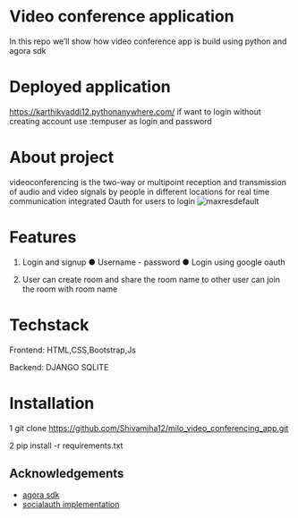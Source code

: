 
# Video conference application
In this repo we’ll show how video conference app is build using python and agora sdk

# Deployed application 

https://karthikvaddi12.pythonanywhere.com/
if want to login without creating account 
use :tempuser as login and password



# About project
videoconferencing  is the two-way or multipoint reception and transmission of audio and video signals by people in different locations for real time communication
integrated Oauth for users to login 
![maxresdefault](https://user-images.githubusercontent.com/84653831/169335142-da9ad411-90f0-47d2-b1ed-3e7e85319f5a.jpg)

# Features
1. Login and signup
● Username - password
● Login using google oauth

2. User can create room and share the room name to other user can join the room with room name

# Techstack 
Frontend: HTML,CSS,Bootstrap,Js

Backend: DJANGO SQLITE

# Installation

1 git clone https://github.com/Shivamjha12/milo_video_conferencing_app.git


2 pip install -r requirements.txt




## Acknowledgements

 - [agora sdk](https://docs.agora.io/en/All/downloads?platform=Web)
 - [socialauth implementation](https://www.youtube.com/watch?v=56w8p0goIfs)
